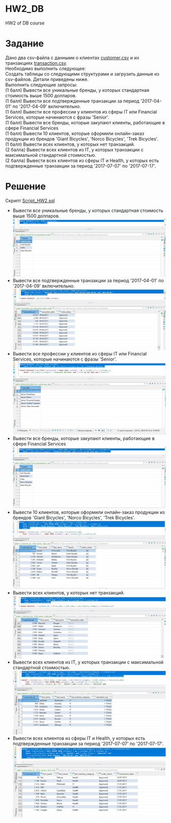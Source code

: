 # HW2_DB
HW2 of DB course
# Задание
Дано два csv-файла с данными о клиентах [customer.csv](https://github.com/yar21023/HW2_DB/blob/main/customer.csv) и их транзакциях [transaction.csv](https://github.com/yar21023/HW2_DB/blob/main/transaction.csv).  
Необходимо выполнить следующее:  
Создать таблицы со следующими структурами и загрузить данные из csv-файлов. Детали приведены ниже.  
Выполнить следующие запросы:  
(1 балл) Вывести все уникальные бренды, у которых стандартная стоимость выше 1500 долларов.  
(1 балл) Вывести все подтвержденные транзакции за период '2017-04-01' по '2017-04-09' включительно.  
(1 балл) Вывести все профессии у клиентов из сферы IT или Financial Services, которые начинаются с фразы 'Senior'.  
(1 балл) Вывести все бренды, которые закупают клиенты, работающие в сфере Financial Services  
(1 балл) Вывести 10 клиентов, которые оформили онлайн-заказ продукции из брендов 'Giant Bicycles', 'Norco Bicycles', 'Trek Bicycles'.  
(1 балл) Вывести всех клиентов, у которых нет транзакций.  
(2 балла) Вывести всех клиентов из IT, у которых транзакции с максимальной стандартной стоимостью.  
(2 балла) Вывести всех клиентов из сферы IT и Health, у которых есть подтвержденные транзакции за период '2017-07-07' по '2017-07-17'.  

# Решение

Скрипт [Script_HW2.sql](https://github.com/yar21023/HW2_DB/blob/main/Script_HW2.sql)  
* Вывести все уникальные бренды, у которых стандартная стоимость выше 1500 долларов.  
![hw2t1.JPG](https://github.com/yar21023/HW2_DB/blob/main/hw2t1.JPG)  
* Вывести все подтвержденные транзакции за период '2017-04-01' по '2017-04-09' включительно.  
![hw2t2.JPG](https://github.com/yar21023/HW2_DB/blob/main/hw2t2.JPG)  
* Вывести все профессии у клиентов из сферы IT или Financial Services, которые начинаются с фразы 'Senior'.  
![hw2t3.JPG](https://github.com/yar21023/HW2_DB/blob/main/hw2t3.JPG)   
* Вывести все бренды, которые закупают клиенты, работающие в сфере Financial Services  
![hw2t4.JPG](https://github.com/yar21023/HW2_DB/blob/main/hw2t4.JPG)  
* Вывести 10 клиентов, которые оформили онлайн-заказ продукции из брендов 'Giant Bicycles', 'Norco Bicycles', 'Trek Bicycles'.  
![hw2t5.JPG](https://github.com/yar21023/HW2_DB/blob/main/hw2t5.JPG)  
* Вывести всех клиентов, у которых нет транзакций.  
![hw2t6.JPG](https://github.com/yar21023/HW2_DB/blob/main/hw2t6.JPG)  
* Вывести всех клиентов из IT, у которых транзакции с максимальной стандартной стоимостью.  
![hw2t7.JPG](https://github.com/yar21023/HW2_DB/blob/main/hw2t7.JPG)  
* Вывести всех клиентов из сферы IT и Health, у которых есть подтвержденные транзакции за период '2017-07-07' по '2017-07-17'.  
![hw2t8.JPG](https://github.com/yar21023/HW2_DB/blob/main/hw2t8.JPG)  
